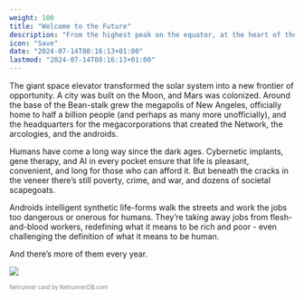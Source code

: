 ```yaml
---
weight: 100
title: "Welcome to the Future"
description: "From the highest peak on the equator, at the heart of the greatest and worst city Earth has ever known, a nanolattice weave of carbon fibers stretches to the heavens: the Beanstalk."
icon: "Save"
date: "2024-07-14T08:16:13+01:00"
lastmod: "2024-07-14T08:16:13+01:00"
---
```

The giant space elevator transformed the solar system into a new frontier of opportunity. A city was built on the Moon, and Mars was colonized. Around the base of the Bean-stalk grew the megapolis of New Angeles, officially home to half a billion people (and perhaps as many more unofficially), and the headquarters for the megacorporations that created the Network, the arcologies, and the androids.

Humans have come a long way since the dark ages. Cybernetic implants, gene therapy, and AI in every pocket ensure that life is pleasant, convenient, and long for those who can afford it. But beneath the cracks in the veneer there’s still poverty, crime, and war, and dozens of societal scapegoats.

Androids intelligent synthetic life-forms walk the streets and work the jobs too dangerous or onerous for humans. They’re taking away jobs from flesh-and-blood workers, redefining what it means to be rich and poor - even challenging the definition of what it means to be human.

And there’s more of them every year.

[![](https://card-images.netrunnerdb.com/v2/large/25136.jpg)](https://netrunnerdb.com/en/card/25136)
<p><span style="color:grey; font-size:10px;">Netrunner card by NetrunnerDB.com</span></p>
